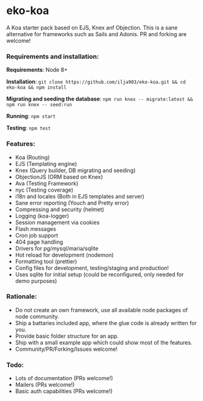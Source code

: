 # eko-koa
A Koa starter pack based on EJS, Knex anf Objection. This is a sane alternative for frameworks such as Sails and Adonis. PR and forking are welcome!


### Requirements and installation:

**Requirements**: Node 8+

**Installation**: ``git clone https://github.com/ilja903/eko-koa.git && cd eko-koa && npm install``

**Migrating and seeding the database**: ``npm run knex -- migrate:latest && npm run knex -- seed:run``

**Running**: ``npm start``

**Testing**: ``npm test``


### Features:
- Koa (Routing)
- EJS (Templating engine)
- Knex (Query builder, DB migrating and seeding)
- ObjectionJS (ORM based on Knex)
- Ava (Testing Framework)
- nyc (Testing coverage)
- i18n and locales (Both in EJS templates and server)
- Sane error reporting (Youch and Pretty error) 
- Compressing and security (helmet)
- Logging (koa-logger)
- Session management via cookies
- Flash messages
- Cron job support
- 404 page handling
- Drivers for pg/mysql/maria/sqlite
- Hot reload for development (nodemon)
- Formatting tool (prettier)
- Config files for development, testing/staging and production!
- Uses sqlite for initial setup (could be reconfigured, only needed for demo purposes)

### Rationale:
- Do not create an own framework, use all available node packages of node community.
- Ship a battaries included app, where the glue code is already written for you.
- Provide basic folder structure for an app.
- Ship with a small example app which could show most of the features.
- Community/PR/Forking/Issues welcome!

### Todo:
- Lots of documentation (PRs welcome!)
- Mailers (PRs welcome!)
- Basic auth capabilities (PRs welcome!)


